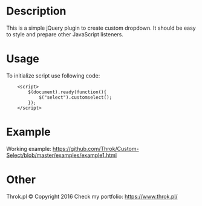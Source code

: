 # Description
This is a simple jQuery plugin to create custom dropdown. It should be easy to style and prepare other JavaScript listeners.

# Usage
To initialize script use following code:

		<script>
			$(document).ready(function(){
				$("select").customselect();
			});
		</script>

# Example

Working example:
https://github.com/Throk/Custom-Select/blob/master/examples/example1.html

# Other
Throk.pl © Copyright 2016
Check my portfolio: https://www.throk.pl/
